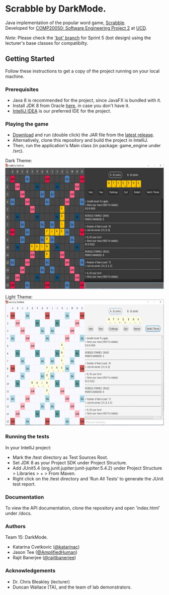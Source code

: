 # Scrabble by DarkMode.
Java implementation of the popular word game, [Scrabble](https://en.wikipedia.org/wiki/Scrabble).   
Developed for [COMP20050: Software Engineering Project 2](https://sisweb.ucd.ie/usis/!W_HU_MENU.P_PUBLISH?p_tag=MODULE&MODULE=COMP20050) 
at [UCD](https://www.ucd.ie/cs/).

*Note*: Please check the ['bot' branch](https://github.com/UCD-COMP20050/DarkMode/tree/bot) for Sprint 5 (bot design) using the lecturer's base classes for compatibilty.

## Getting Started
Follow these instructions to get a copy of the project running on your local machine.

### Prerequisites
* Java 8 is recommended for the project, since JavaFX is bundled with it.
* Install JDK 8 from Oracle [here](https://www.oracle.com/java/technologies/javase/javase-jdk8-downloads.html), 
in case you don't have it.
* [IntelliJ IDEA](https://www.jetbrains.com/idea/) is our preferred IDE for the project.

### Playing the game
* [Download](https://github.com/UCD-COMP20050/DarkMode/releases/download/4.0/DarkMode.jar) 
and run (double click) the JAR file from the [latest release](https://github.com/UCD-COMP20050/DarkMode/releases).  
* Alternatively, clone this repository and build the project in IntelliJ. 
* Then, run the application's Main class (in package: game_engine under /src).

Dark Theme:  
  <img src="images/DarkTheme.jpg" height="400" width="800">   

Light Theme:   
  <img src="images/LightTheme.jpg" height="400" width="800">   

### Running the tests 
In your IntelliJ project:
* Mark the /test directory as Test Sources Root.
* Set JDK 8 as your Project SDK under Project Structure.
* Add JUnit5.4 (org.junit.jupiter:junit-jupiter:5.4.2) under Project Structure > Libraries > + > From Maven.
* Right click on the /test directory and ‘Run All Tests’ to generate the JUnit test report.

### Documentation
To view the API documentation, clone the repository and open 'index.html' under /docs. 

### Authors
Team 15: DarkMode.
* Katarina Cvetkovic ([@katarinac](https://github.com/katarinac))
* Jason Tee ([@AmplifiedHuman](https://github.com/AmplifiedHuman))
* Rajit Banerjee ([@rajitbanerjee](https://github.com/rajitbanerjee))

### Acknowledgements 
* Dr. Chris Bleakley (lecturer)
* Duncan Wallace (TA), and the team of lab demonstrators.
